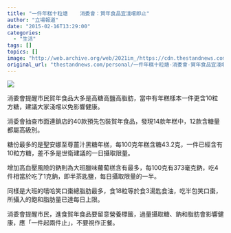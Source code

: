 ```yaml
---
title: "一件年糕十粒煻    消委會：賀年食品宜淺嚐即止"
author: "立場報道"
date: "2015-02-16T13:29:00"
categories:
  - "生活"
tags: []
topics: []
image: "http://web.archive.org/web/2021im_/https://cdn.thestandnews.com/media/photos/cache/10-01_X6nQG_1200x0.png"
original_url: "thestandnews.com/personal/一件年糕十粒煻-消委會-賀年食品宜淺嚐即止"
---
```

![](http://web.archive.org/web/2021im_/https://cdn.thestandnews.com/media/photos/cache/10-01_X6nQG_1200x0.png)

消委會提醒市民賀年食品大多是高糖高鹽高脂肪，當中有年糕樣本一件更含10粒方糖，建議大家淺嚐以免影響健康。

消委會抽查巿面連鎖店的40款預先包裝賀年食品，發現14款年糕中，12款含糖量都屬高級別。

糖份最多的是聖安娜至尊薑汁黑糖年榚，每100克年糕含糖43.2克，一件已經含有10粒方糖，差不多是世衛建議的一日攝取限量。

增加高血壓風險的鈉則為大班臘味蘿蔔榚含有最多，每100克有373毫克鈉，吃4件相當於吃了1克鈉，即半茶匙鹽，每日攝取限量的一半。

同樣是大班的嘻哈笑口棗總脂肪最多，食18粒等於食3湯匙食油，吃半包笑口棗，所攝入的飽和脂肪量已達每日上限。

消委會提醒市民，進食賀年食品要留意營養標籤，過量攝取糖、鈉和脂肪會影響健康，應「一件起兩件止」，不要視作正餐。